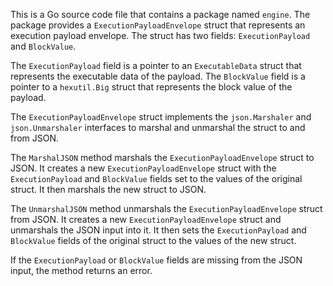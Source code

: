 This is a Go source code file that contains a package named `engine`. The package provides a `ExecutionPayloadEnvelope` struct that represents an execution payload envelope. The struct has two fields: `ExecutionPayload` and `BlockValue`.

The `ExecutionPayload` field is a pointer to an `ExecutableData` struct that represents the executable data of the payload. The `BlockValue` field is a pointer to a `hexutil.Big` struct that represents the block value of the payload.

The `ExecutionPayloadEnvelope` struct implements the `json.Marshaler` and `json.Unmarshaler` interfaces to marshal and unmarshal the struct to and from JSON.

The `MarshalJSON` method marshals the `ExecutionPayloadEnvelope` struct to JSON. It creates a new `ExecutionPayloadEnvelope` struct with the `ExecutionPayload` and `BlockValue` fields set to the values of the original struct. It then marshals the new struct to JSON.

The `UnmarshalJSON` method unmarshals the `ExecutionPayloadEnvelope` struct from JSON. It creates a new `ExecutionPayloadEnvelope` struct and unmarshals the JSON input into it. It then sets the `ExecutionPayload` and `BlockValue` fields of the original struct to the values of the new struct.

If the `ExecutionPayload` or `BlockValue` fields are missing from the JSON input, the method returns an error.